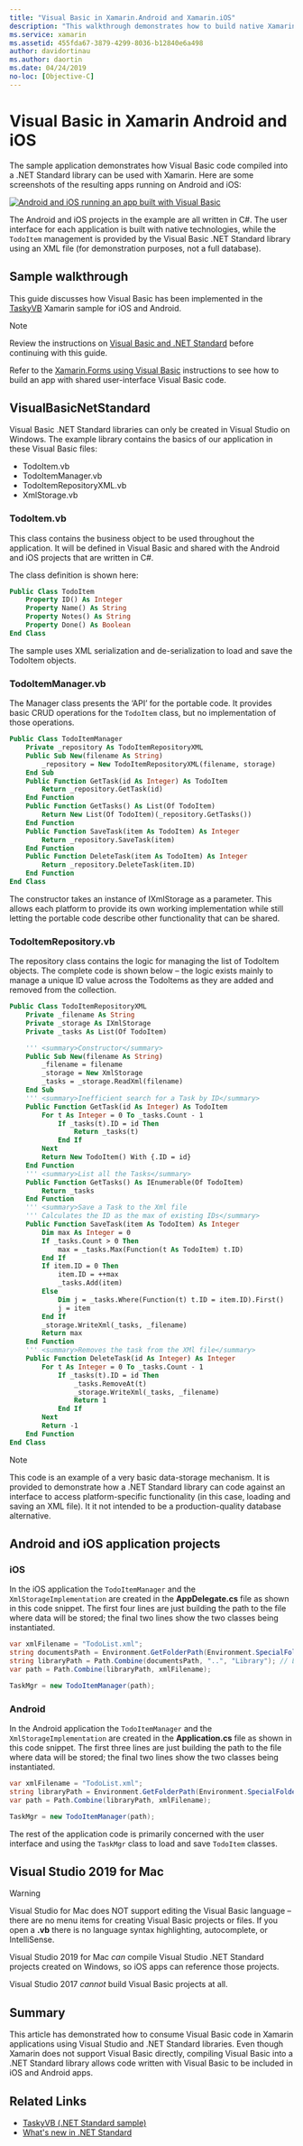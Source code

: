 ```yaml
---
title: "Visual Basic in Xamarin.Android and Xamarin.iOS"
description: "This walkthrough demonstrates how to build native Xamarin.iOS and Xamarin.Android apps that use business logic written in Visual Basic.NET."
ms.service: xamarin
ms.assetid: 455fda67-3879-4299-8036-b12840e6a498
author: davidortinau
ms.author: daortin
ms.date: 04/24/2019
no-loc: [Objective-C]
---
```


# Visual Basic in Xamarin Android and iOS

The sample application demonstrates how Visual Basic code compiled into a .NET Standard library can be used with Xamarin. Here are some screenshots of the resulting apps running on Android and iOS:

 [![Android and iOS running an app built with Visual Basic](native-apps-images/simulators-sml.png)](native-apps-images/simulators.png#lightbox)

The Android and iOS projects in the example are all written in C#. The user interface for each application is built with native technologies, while the `TodoItem` management is provided by the Visual Basic .NET Standard library using an XML file (for demonstration purposes, not a full database).

## Sample walkthrough

This guide discusses how Visual Basic has been implemented in the
[TaskyVB](https://github.com/xamarin/mobile-samples/tree/master/VisualBasic/TaskyVB)
Xamarin sample for iOS and Android.

> [!NOTE]
> Review the instructions on [Visual Basic and .NET Standard](index.md) before continuing with this guide.
>
> Refer to the [Xamarin.Forms using Visual Basic](xamarin-forms.md) instructions to see how to build an app with shared user-interface Visual Basic code.

## VisualBasicNetStandard

Visual Basic .NET Standard libraries can only be created in Visual Studio on Windows.
The example library contains the basics of our application in these Visual Basic files:

- TodoItem.vb
- TodoItemManager.vb
- TodoItemRepositoryXML.vb
- XmlStorage.vb

### TodoItem.vb

This class contains the business object to be used throughout the application. It will be defined in Visual Basic and shared with the Android and iOS projects that are written in C#.

The class definition is shown here:

```vb
Public Class TodoItem
    Property ID() As Integer
    Property Name() As String
    Property Notes() As String
    Property Done() As Boolean
End Class
```

The sample uses XML serialization and de-serialization to load and save the TodoItem objects.

### TodoItemManager.vb

The Manager class presents the ‘API’ for the portable code. It provides basic CRUD operations for the `TodoItem` class, but no implementation of those operations.

```vb
Public Class TodoItemManager
    Private _repository As TodoItemRepositoryXML
    Public Sub New(filename As String)
        _repository = New TodoItemRepositoryXML(filename, storage)
    End Sub
    Public Function GetTask(id As Integer) As TodoItem
        Return _repository.GetTask(id)
    End Function
    Public Function GetTasks() As List(Of TodoItem)
        Return New List(Of TodoItem)(_repository.GetTasks())
    End Function
    Public Function SaveTask(item As TodoItem) As Integer
        Return _repository.SaveTask(item)
    End Function
    Public Function DeleteTask(item As TodoItem) As Integer
        Return _repository.DeleteTask(item.ID)
    End Function
End Class
```

The constructor takes an instance of IXmlStorage as a parameter. This allows each platform to provide its own working implementation while still letting the portable code describe other functionality that can be shared.

### TodoItemRepository.vb

The repository class contains the logic for managing the list of TodoItem objects. The complete code is shown below – the logic exists mainly to manage a unique ID value across the TodoItems as they are added and removed from the collection.

```vb
Public Class TodoItemRepositoryXML
    Private _filename As String
    Private _storage As IXmlStorage
    Private _tasks As List(Of TodoItem)

    ''' <summary>Constructor</summary>
    Public Sub New(filename As String)
        _filename = filename
        _storage = New XmlStorage
        _tasks = _storage.ReadXml(filename)
    End Sub
    ''' <summary>Inefficient search for a Task by ID</summary>
    Public Function GetTask(id As Integer) As TodoItem
        For t As Integer = 0 To _tasks.Count - 1
            If _tasks(t).ID = id Then
                Return _tasks(t)
            End If
        Next
        Return New TodoItem() With {.ID = id}
    End Function
    ''' <summary>List all the Tasks</summary>
    Public Function GetTasks() As IEnumerable(Of TodoItem)
        Return _tasks
    End Function
    ''' <summary>Save a Task to the Xml file
    ''' Calculates the ID as the max of existing IDs</summary>
    Public Function SaveTask(item As TodoItem) As Integer
        Dim max As Integer = 0
        If _tasks.Count > 0 Then
            max = _tasks.Max(Function(t As TodoItem) t.ID)
        End If
        If item.ID = 0 Then
            item.ID = ++max
            _tasks.Add(item)
        Else
            Dim j = _tasks.Where(Function(t) t.ID = item.ID).First()
            j = item
        End If
        _storage.WriteXml(_tasks, _filename)
        Return max
    End Function
    ''' <summary>Removes the task from the XMl file</summary>
    Public Function DeleteTask(id As Integer) As Integer
        For t As Integer = 0 To _tasks.Count - 1
            If _tasks(t).ID = id Then
                _tasks.RemoveAt(t)
                _storage.WriteXml(_tasks, _filename)
                Return 1
            End If
        Next
        Return -1
    End Function
End Class
```

> [!NOTE]
> This code is an example of a very basic data-storage mechanism.
> It is provided to demonstrate how a .NET Standard library can code
> against an interface to access platform-specific functionality
> (in this case, loading and saving an XML file). It it not intended to be
> a production-quality database alternative.

## Android and iOS application projects

### iOS

In the iOS application the `TodoItemManager` and the `XmlStorageImplementation` are created in the **AppDelegate.cs** file as shown in this code snippet. The first four lines are just building the path to the file where data will be stored; the final two lines show the two classes being instantiated.

```csharp
var xmlFilename = "TodoList.xml";
string documentsPath = Environment.GetFolderPath(Environment.SpecialFolder.Personal); // Documents folder
string libraryPath = Path.Combine(documentsPath, "..", "Library"); // Library folder
var path = Path.Combine(libraryPath, xmlFilename);

TaskMgr = new TodoItemManager(path);
```

### Android

In the Android application the `TodoItemManager` and the `XmlStorageImplementation` are created in the **Application.cs** file as shown in this code snippet. The first three lines are just building the path to the file where data will be stored; the final two lines show the two classes being instantiated.

```csharp
var xmlFilename = "TodoList.xml";
string libraryPath = Environment.GetFolderPath(Environment.SpecialFolder.Personal);
var path = Path.Combine(libraryPath, xmlFilename);

TaskMgr = new TodoItemManager(path);
```

The rest of the application code is primarily concerned with the user interface and using the `TaskMgr` class to load and save `TodoItem` classes.

## Visual Studio 2019 for Mac

> [!WARNING]
> Visual Studio for Mac does NOT support editing the Visual Basic language – there are no menu items for creating Visual Basic projects or files. If you open a **.vb** there is no language syntax highlighting, autocomplete, or IntelliSense.

Visual Studio 2019 for Mac _can_ compile Visual Studio .NET Standard projects created on Windows, so iOS apps can reference those projects.

Visual Studio 2017 _cannot_ build Visual Basic projects at all.

## Summary

This article has demonstrated how to consume Visual Basic code in Xamarin applications using Visual Studio and .NET Standard libraries. Even though Xamarin does not support Visual Basic directly, compiling Visual Basic into a .NET Standard library allows code written with Visual Basic to be included in iOS and Android apps.

## Related Links

- [TaskyVB (.NET Standard sample)](https://github.com/xamarin/mobile-samples/tree/master/VisualBasic/TaskyVB)
- [What's new in .NET Standard](/dotnet/standard/whats-new/whats-new-in-dotnet-standard?tabs=csharp)
